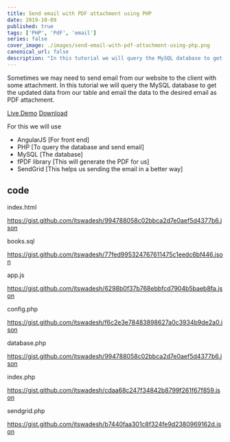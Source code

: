 ```yaml
---
title: Send email with PDF attachment using PHP
date: 2019-10-09
published: true
tags: ['PHP', 'PdF', 'email']
series: false
cover_image: ./images/send-email-with-pdf-attachment-using-php.png
canonical_url: false
description: "In this tutorial we will query the MySQL database to get the updated data from our table and email the data to the desired email as PDF attachment."
---
```


Sometimes we may need to send email from our website to the client with some attachment. In this tutorial we will query the MySQL database to get the updated data from our table and email the data to the desired email as PDF attachment.

<a href="http://demos.angularcode.com/php-send-mail-with-attachment/">Live Demo</a> <a href="https://github.com/itswadesh/php-send-mail-with-attachment">Download</a>

For this we will use

- AngularJS [For front end]
- PHP [To query the database and send email]
- MySQL [The database]
- fPDF library [This will generate the PDF for us]
- SendGrid [This helps us sending the email in a better way]

## code

index.html

https://gist.github.com/itswadesh/994788058c02bbca2d7e0aef5d4377b6.json

books.sql

https://gist.github.com/itswadesh/77fed995324767611475c1eedc6bf446.json

app.js

https://gist.github.com/itswadesh/6298b0f37b768ebbfcd7904b5baeb8fa.json

config.php

https://gist.github.com/itswadesh/f6c2e3e78483898627a0c3934b9de2a0.json

database.php

https://gist.github.com/itswadesh/994788058c02bbca2d7e0aef5d4377b6.json

index.php

https://gist.github.com/itswadesh/cdaa68c247f34842b8799f261f67f859.json

sendgrid.php

https://gist.github.com/itswadesh/b7440faa301c8f324fe9d2380969162d.json